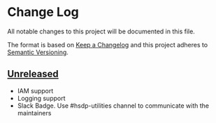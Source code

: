 # Change Log
All notable changes to this project will be documented in this file.

The format is based on [Keep a Changelog](http://keepachangelog.com/)
and this project adheres to [Semantic Versioning](http://semver.org/).

## [Unreleased]

- IAM support
- Logging support
- Slack Badge. Use #hsdp-utilities channel to communicate with the maintainers

[Unreleased]: https://github.com/philips-software/go-hsdp-api/compare/1.0.0...HEAD


